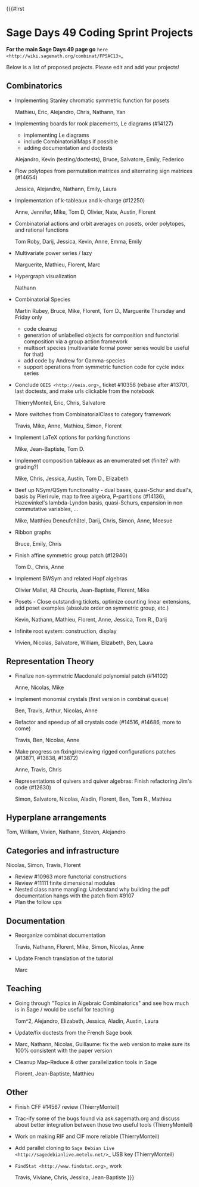 {{{#!rst

Sage Days 49 Coding Sprint Projects
===================================

**For the main Sage Days 49 page go** `here <http://wiki.sagemath.org/combinat/FPSAC13>`_

Below is a list of proposed projects. Please edit and add your projects!

Combinatorics
-------------

* Implementing Stanley chromatic symmetric function for posets

  Mathieu, Eric, Alejandro, Chris, Nathann, Yan

* Implementing boards for rook placements, Le diagrams (#14127)
  
  * implementing Le diagrams
  * include CombinatorialMaps if possible
  * adding documentation and doctests
    
  Alejandro, Kevin (testing/doctests), Bruce, Salvatore, Emily, Federico

* Flow polytopes from permutation matrices and alternating sign matrices (#14654)

  Jessica, Alejandro, Nathann, Emily, Laura

* Implementation of k-tableaux and k-charge (#12250)

  Anne, Jennifer, Mike, Tom D, Olivier, Nate, Austin, Florent

* Combinatorial actions and orbit averages on posets, order polytopes, and rational functions

  Tom Roby, Darij, Jessica, Kevin, Anne, Emma, Emily

* Multivariate power series / lazy

  Marguerite, Mathieu, Florent, Marc

* Hypergraph visualization

  Nathann

* Combinatorial Species

  Martin Rubey, Bruce, Mike, Florent, Tom D., Marguerite
  Thursday and Friday only

  * code cleanup
  * generation of unlabelled objects for composition and functorial composition via a group action framework
  * multisort species (multivariate formal power series would be useful for that)
  * add code by Andrew for Gamma-species
  * support operations from symmetric function code for cycle index series

* Conclude `OEIS <http://oeis.org>`_ ticket #10358 (rebase after #13701, last doctests, and make urls clickable from the notebook

  ThierryMonteil, Eric, Chris, Salvatore

* More switches from CombinatorialClass to category framework

  Travis, Mike, Anne, Mathieu, Simon, Florent

* Implement LaTeX options for parking functions

  Mike, Jean-Baptiste, Tom D.

* Implement composition tableaux as an enumerated set (finite? with grading?)

  Mike, Chris, Jessica, Austin, Tom D., Elizabeth

* Beef up NSym/QSym functionality - dual bases, quasi-Schur and dual's, basis
  by Pieri rule, map to free algebra, P-partitions (#14136), Hazewinkel's
  lambda-Lyndon basis, quasi-Schurs, expansion in non commutative variables,
  ...

  Mike, Matthieu Deneufchâtel, Darij, Chris, Simon, Anne, Meesue

* Ribbon graphs

  Bruce, Emily, Chris

* Finish affine symmetric group patch (#12940)

  Tom D., Chris, Anne

* Implement BWSym and related Hopf algebras

  Olivier Mallet, Ali Chouria, Jean-Baptiste, Florent, Mike

* Posets - Close outstanding tickets, optimize counting linear extensions, add poset examples (absolute order on symmetric group, etc.)

  Kevin, Nathann, Mathieu, Florent, Anne, Jessica, Tom R., Darij

* Infinite root system: construction, display

  Vivien, Nicolas, Salvatore, William, Elizabeth, Ben, Laura

Representation Theory
---------------------

* Finalize non-symmetric Macdonald polynomial patch (#14102)

  Anne, Nicolas, Mike

* Implement monomial crystals (first version in combinat queue)

  Ben, Travis, Arthur, Nicolas, Anne

* Refactor and speedup of all crystals code (#14516, #14686, more to come)

  Travis, Ben, Nicolas, Anne

* Make progress on fixing/reviewing rigged configurations patches (#13871, #13838, #13872)

  Anne, Travis, Chris

* Representations of quivers and quiver algebras: Finish refactoring Jim's code (#12630)

  Simon, Salvatore, Nicolas, Aladin, Florent, Ben, Tom R., Mathieu

Hyperplane arrangements
-----------------------

Tom, William, Vivien, Nathann, Steven, Alejandro

Categories and infrastructure
-----------------------------

Nicolas, Simon, Travis, Florent

* Review #10963 more functorial constructions
* Review #11111 finite dimensional modules
* Nested class name mangling: Understand why building the pdf documentation hangs with the patch from #9107
* Plan the follow ups


Documentation
-------------

* Reorganize combinat documentation

  Travis, Nathann, Florent, Mike, Simon, Nicolas, Anne

* Update French translation of the tutorial

  Marc

Teaching
--------

* Going through "Topics in Algebraic Combinatorics" and see how much is in
  Sage / would be useful for teaching

  Tom^2, Alejandro, Elizabeth, Jessica, Aladin, Austin, Laura

* Update/fix doctests from the French Sage book

* Marc, Nathann, Nicolas, Guillaume: fix the web version to make sure its 100%
  consistent with the paper version

* Cleanup Map-Reduce & other parallelization tools in Sage

  Florent, Jean-Baptiste, Matthieu

Other
-----

* Finish CFF #14567 review (ThierryMonteil)
* Trac-ify some of the bugs found via ask.sagemath.org and discuss about better integration between those two useful tools (ThierryMonteil)
* Work on making RIF and CIF more reliable (ThierryMonteil)
* Add parallel cloning to `Sage Debian Live <http://sagedebianlive.metelu.net/>`_ USB key (ThierryMonteil)
* `FindStat <http://www.findstat.org>`_ work

  Travis, Viviane, Chris, Jessica, Jean-Baptiste
}}}
